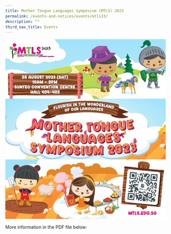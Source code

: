 ```yaml
---
title: Mother Tongue Languages Symposium (MTLS) 2023
permalink: /events-and-notices/events/mtls23/
description: ""
third_nav_title: Events
---
```

![](/images/HOME/mtls23.jpg)

More information in the PDF file below:
[](/files/PDF/mtls%20pamphlet_2pg_compressed.pdf)